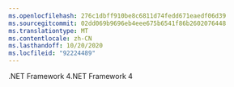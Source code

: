 ```yaml
---
ms.openlocfilehash: 276c1dbff910be8c6811d74fedd671eaedf06d39
ms.sourcegitcommit: 02dd069b9696eb4eee675b6541f86b2602076448
ms.translationtype: MT
ms.contentlocale: zh-CN
ms.lasthandoff: 10/20/2020
ms.locfileid: "92224489"
---
```

<span data-ttu-id="5d508-101">.NET Framework 4</span><span class="sxs-lookup"><span data-stu-id="5d508-101">.NET Framework 4</span></span>